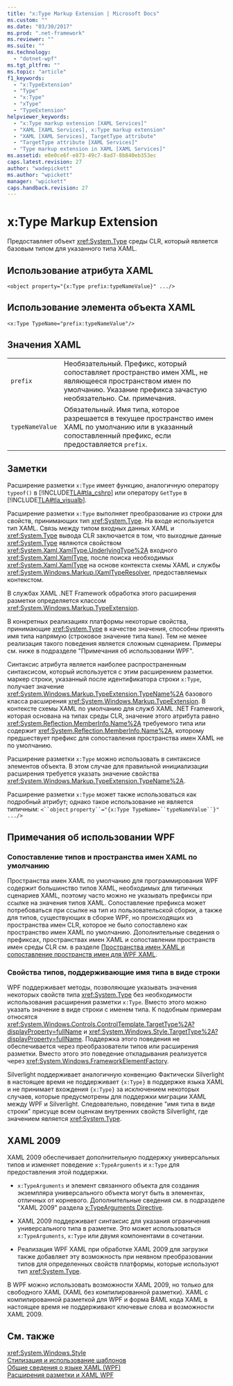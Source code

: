 ```yaml
---
title: "x:Type Markup Extension | Microsoft Docs"
ms.custom: ""
ms.date: "03/30/2017"
ms.prod: ".net-framework"
ms.reviewer: ""
ms.suite: ""
ms.technology: 
  - "dotnet-wpf"
ms.tgt_pltfrm: ""
ms.topic: "article"
f1_keywords: 
  - "x:TypeExtension"
  - "Type"
  - "x:Type"
  - "xType"
  - "TypeExtension"
helpviewer_keywords: 
  - "x:Type markup extension [XAML Services]"
  - "XAML [XAML Services], x:Type markup extension"
  - "XAML [XAML Services], TargetType attribute"
  - "TargetType attribute [XAML Services]"
  - "Type markup extension in XAML [XAML Services]"
ms.assetid: e0e0ce6f-e873-49c7-8ad7-8b840eb353ec
caps.latest.revision: 27
author: "wadepickett"
ms.author: "wpickett"
manager: "wpickett"
caps.handback.revision: 27
---
```

# x:Type Markup Extension
Предоставляет объект <xref:System.Type> среды CLR, который является базовым типом для указанного типа XAML.  
  
## Использование атрибута XAML  
  
```  
<object property="{x:Type prefix:typeNameValue}" .../>  
```  
  
## Использование элемента объекта XAML  
  
```  
<x:Type TypeName="prefix:typeNameValue"/>  
```  
  
## Значения XAML  
  
|||  
|-|-|  
|`prefix`|Необязательный.  Префикс, который сопоставляет пространство имен XML, не являющееся пространством имен по умолчанию.  Указание префикса зачастую необязательно.  См. примечания.|  
|`typeNameValue`|Обязательный.  Имя типа, которое разрешается в текущее пространство имен XAML по умолчанию или в указанный сопоставленный префикс, если предоставляется `prefix`.|  
  
## Заметки  
 Расширение разметки `x:Type` имеет функцию, аналогичную оператору `typeof()` в [!INCLUDE[TLA#tla_cshrp](../../../includes/tlasharptla-cshrp-md.md)] или оператору `GetType` в [!INCLUDE[TLA#tla_visualb](../../../includes/tlasharptla-visualb-md.md)].  
  
 Расширение разметки `x:Type` выполняет преобразование из строки для свойств, принимающих тип <xref:System.Type>.  На входе используется тип XAML.  Связь между типом входных данных XAML и <xref:System.Type> вывода CLR заключается в том, что выходные данные <xref:System.Type> являются свойством <xref:System.Xaml.XamlType.UnderlyingType%2A> входного <xref:System.Xaml.XamlType>, после поиска необходимых <xref:System.Xaml.XamlType> на основе контекста схемы XAML и службы <xref:System.Windows.Markup.IXamlTypeResolver>, предоставляемых контекстом.  
  
 В службах XAML .NET Framework обработка этого расширения разметки определяется классом <xref:System.Windows.Markup.TypeExtension>.  
  
 В конкретных реализациях платформы некоторые свойства, принимающие <xref:System.Type> в качестве значения, способны принять имя типа напрямую \(строковое значение типа `Name`\).  Тем не менее реализация такого поведения является сложным сценарием.  Примеры см. ниже в подразделе "Примечания об использовании WPF".  
  
 Синтаксис атрибута является наиболее распространенным синтаксисом, который используется с этим расширением разметки.  маркер строки, указанный после идентификатора строки `x:Type`, получает значение <xref:System.Windows.Markup.TypeExtension.TypeName%2A> базового класса расширения <xref:System.Windows.Markup.TypeExtension>.  В контексте схемы XAML по умолчанию для служб XAML .NET Framework, которая основана на типах среды CLR, значение этого атрибута равно <xref:System.Reflection.MemberInfo.Name%2A> требуемого типа или содержит <xref:System.Reflection.MemberInfo.Name%2A>, которому предшествует префикс для сопоставления пространства имен XAML не по умолчанию.  
  
 Расширение разметки `x:Type` можно использовать в синтаксисе элементов объекта.  В этом случае для правильной инициализации расширения требуется указать значение свойства <xref:System.Windows.Markup.TypeExtension.TypeName%2A>.  
  
 Расширение разметки `x:Type` может также использоваться как подробный атрибут; однако такое использование не является типичным: `<``object` `property``="{x:Type TypeName=``typeNameValue``}" .../>`  
  
## Примечания об использовании WPF  
  
### Сопоставление типов и пространства имен XAML по умолчанию  
 Пространства имен XAML по умолчанию для программирования WPF содержит большинство типов XAML, необходимых для типичных сценариев XAML, поэтому часто можно не указывать префиксы при ссылке на значения типов XAML.  Сопоставление префикса может потребоваться при ссылке на тип из пользовательской сборки, а также для типов, существующих в сборке WPF, но происходящих из пространства имен CLR, которое не было сопоставлено как пространство имен XAML по умолчанию.  Дополнительные сведения о префиксах, пространствах имен XAML и сопоставлении пространств имен среды CLR см. в разделе [Пространства имен XAML и сопоставление пространств имен для WPF XAML](../../../docs/framework/wpf/advanced/xaml-namespaces-and-namespace-mapping-for-wpf-xaml.md).  
  
### Свойства типов, поддерживающие имя типа в виде строки  
 WPF поддерживает методы, позволяющие указывать значения некоторых свойств типа <xref:System.Type> без необходимости использования расширения разметки `x:Type`.  Вместо этого можно указать значение в виде строки с именем типа.  К подобным примерам относятся <xref:System.Windows.Controls.ControlTemplate.TargetType%2A?displayProperty=fullName> и <xref:System.Windows.Style.TargetType%2A?displayProperty=fullName>.  Поддержка этого поведения не обеспечивается через преобразователи типов или расширения разметки.  Вместо этого это поведение откладывания реализуется через <xref:System.Windows.FrameworkElementFactory>.  
  
 Silverlight поддерживает аналогичную конвенцию  Фактически Silverlight в настоящее время не поддерживает `{x:Type}` в поддержке языка XAML и не принимает вхождения `{x:Type}` за исключением некоторых случаев, которые предусмотрены для поддержки миграции XAML между WPF и Silverlight.  Следовательно, поведение "имя типа в виде строки" присуще всем оценкам внутренних свойств Silverlight, где значением является <xref:System.Type>.  
  
## XAML 2009  
 XAML 2009 обеспечивает дополнительную поддержку универсальных типов и изменяет поведение `x:TypeArguments` и `x:Type` для предоставления этой поддержки.  
  
-   `x:TypeArguments` и элемент связанного объекта для создания экземпляра универсального объекта могут быть в элементах, отличных от корневого.  Дополнительные сведения см. в подразделе "XAML 2009" раздела [x:TypeArguments Directive](../../../docs/framework/xaml-services/x-typearguments-directive.md).  
  
-   XAML 2009 поддерживает синтаксис для указания ограничения универсального типа в разметке.  Это может использоваться `x:TypeArguments`, `x:Type` или двумя компонентами в сочетании.  
  
-   Реализация WPF XAML при обработке XAML 2009 для загрузки также добавляет эту возможность при неявном преобразовании типов для определенных свойств платформы, которые используют тип <xref:System.Type>.  
  
 В WPF можно использовать возможности XAML 2009, но только для свободного XAML \(XAML без компилированной разметки\).  XAML с компилированной разметкой для WPF и форма BAML кода XAML в настоящее время не поддерживают ключевые слова и возможности XAML 2009.  
  
## См. также  
 <xref:System.Windows.Style>   
 [Стилизация и использование шаблонов](../../../docs/framework/wpf/controls/styling-and-templating.md)   
 [Общие сведения о языке XAML \(WPF\)](../../../docs/framework/wpf/advanced/xaml-overview-wpf.md)   
 [Расширения разметки и XAML WPF](../../../docs/framework/wpf/advanced/markup-extensions-and-wpf-xaml.md)